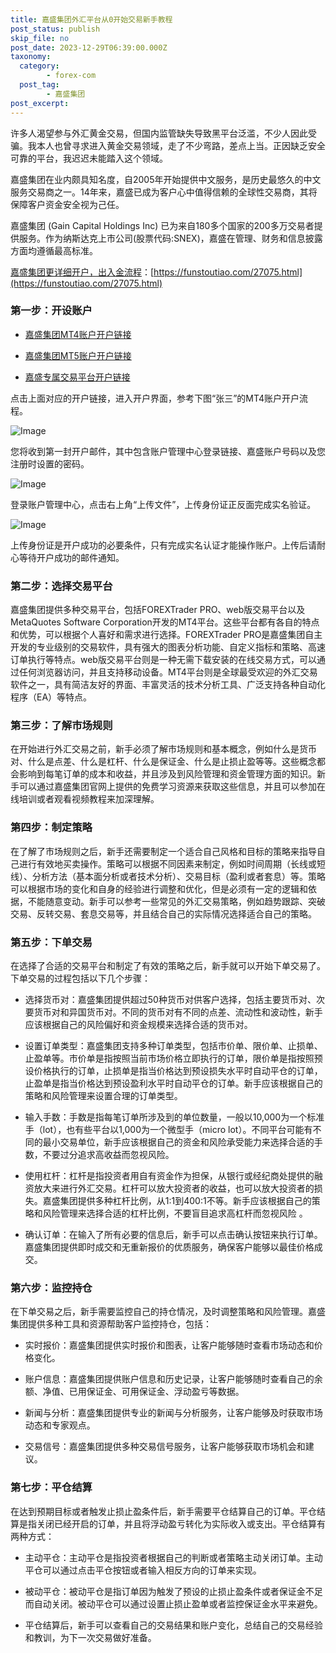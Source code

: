 ```yaml
---
title: 嘉盛集团外汇平台从0开始交易新手教程
post_status: publish
skip_file: no
post_date: 2023-12-29T06:39:00.000Z
taxonomy:
  category:
        - forex-com
  post_tag:
        - 嘉盛集团
post_excerpt: 
---
```

许多人渴望参与外汇黄金交易，但国内监管缺失导致黑平台泛滥，不少人因此受骗。我本人也曾寻求进入黄金交易领域，走了不少弯路，差点上当。正因缺乏安全可靠的平台，我迟迟未能踏入这个领域。

嘉盛集团在业内颇具知名度，自2005年开始提供中文服务，是历史最悠久的中文服务交易商之一。14年来，嘉盛已成为客户心中值得信赖的全球性交易商，其将保障客户资金安全视为己任。

嘉盛集团 (Gain Capital Holdings Inc) 已为来自180多个国家的200多万交易者提供服务。作为纳斯达克上市公司(股票代码:SNEX)，嘉盛在管理、财务和信息披露方面均遵循最高标准。

[嘉盛集团更详细开户，出入金流程](https://funstoutiao.com/27075.html)：[https://funstoutiao.com/27075.html](https://funstoutiao.com/27075.html)

### 第一步：开设账户

* [嘉盛集团MT4账户开户链接](https://s.ssgg.net/jsmt4)

* [嘉盛集团MT5账户开户链接](https://s.ssgg.net/jsmt5)

* [嘉盛专属交易平台开户链接](https://s.ssgg.net/js)

点击上面对应的开户链接，进入开户界面，参考下图“张三”的MT4账户开户流程。

![Image](https://prod-files-secure.s3.us-west-2.amazonaws.com/39ed1227-6d7d-4570-be36-9ccd4a2c4241/7a167aea-686b-400d-af59-4e18eb607a40/640.png?X-Amz-Algorithm=AWS4-HMAC-SHA256&X-Amz-Content-Sha256=UNSIGNED-PAYLOAD&X-Amz-Credential=ASIAZI2LB4663TCGL55G%2F20251005%2Fus-west-2%2Fs3%2Faws4_request&X-Amz-Date=20251005T041308Z&X-Amz-Expires=3600&X-Amz-Security-Token=IQoJb3JpZ2luX2VjEND%2F%2F%2F%2F%2F%2F%2F%2F%2F%2FwEaCXVzLXdlc3QtMiJIMEYCIQD8KQr4Mn6rYPOwEWpievMBgshNNi2GadfD9FfApdeSRQIhAOOVnAlGH56o7GO8qcwjnXnbPe13boODvMCWP1sjtLGPKv8DCGkQABoMNjM3NDIzMTgzODA1IgzY%2BXLsVPgCxkiEYBoq3AMlFCeXgORPyLRa1vY%2Fcl8H8QLaPq0m%2BxQtvutlUSxNuE24Rw%2FMNJjdVZWk%2Fy8fUlA8yNbO3ucot%2B9JyvB4U8QNa82ZMOMeCXRD%2B%2Bjw6BSfLHdVzZQOB0ECjHdFJ%2Bxi1mX6nszXVfGNZf65J7kfiY05CDUgIuX%2BsN%2FZVZX4pcrPoybmHtY3JxqFITbE222lTvZhm7dsCeaWkKTO9nCf8y%2FNp5h4rlPeeLUE7jhtB6tSjmCWLWdikW7SJe3E1Dc2a7YfRbohI5cToZAXyWwkeR%2FQFYeV0fBLZegYgutgaKJRDwmbEimEelzbG9Z3Q6u0NLrk84YGFzYlQpfbReGt6Me%2BJlCgKHLoPgKp%2BIKE2eJjP8iixup2M9cGNoK0nVnENsqqmW0o%2FxtBBVW1Kgboeaklti7VgUXALYBmeutqxhbNGDccg34%2BidM8UFs2%2FCtIikwfjNdu8dn38sGToRsiN0fHyo3DK1PpsT70XtIjWtYaiGSiarFT8ULIPivleeP1g6tMO9MILL12BCsY0Bf31ZVS%2FL91JjfwaLLjxiAeDaL3TgVQOtk7JsHReYjohIf3GzFOlroUtWS3PPiY3OhJ24H2w97P5NnTb3huM40rf5HDXEU2GHSpRKpk57PM6jDZ4YbHBjqkAdc8WLPAqNQrhIrqQGAAupQ7RA0Vu9iJJQFN5%2B%2BY2gxpcKX%2BJiMRvsADR5zkBBOwt7h%2Fxh4LH4f74iZjWI0%2BaQdeEhq67s7QcZVU2JhJfFMAk8bf9eaV4tF9JmwPPULmtBYIYqj%2FntI5xK%2Bh%2B%2F2PvB14LGh%2BFbl6q7%2BfZluo8jvKd9yuMX2zbEKfySOFdo933%2By%2BqjPQi1Xt6CuZC9gzTMPATsEe&X-Amz-Signature=260e49b5432f6dc63b6f748822d18a1af70f2ecd9e63ce339ae218b981184591&X-Amz-SignedHeaders=host&x-amz-checksum-mode=ENABLED&x-id=GetObject)

您将收到第一封开户邮件，其中包含账户管理中心登录链接、嘉盛账户号码以及您注册时设置的密码。

![Image](https://prod-files-secure.s3.us-west-2.amazonaws.com/39ed1227-6d7d-4570-be36-9ccd4a2c4241/eaa1c6b3-2877-4284-a0e1-530e222c27fb/image.png?X-Amz-Algorithm=AWS4-HMAC-SHA256&X-Amz-Content-Sha256=UNSIGNED-PAYLOAD&X-Amz-Credential=ASIAZI2LB4663TCGL55G%2F20251005%2Fus-west-2%2Fs3%2Faws4_request&X-Amz-Date=20251005T041308Z&X-Amz-Expires=3600&X-Amz-Security-Token=IQoJb3JpZ2luX2VjEND%2F%2F%2F%2F%2F%2F%2F%2F%2F%2FwEaCXVzLXdlc3QtMiJIMEYCIQD8KQr4Mn6rYPOwEWpievMBgshNNi2GadfD9FfApdeSRQIhAOOVnAlGH56o7GO8qcwjnXnbPe13boODvMCWP1sjtLGPKv8DCGkQABoMNjM3NDIzMTgzODA1IgzY%2BXLsVPgCxkiEYBoq3AMlFCeXgORPyLRa1vY%2Fcl8H8QLaPq0m%2BxQtvutlUSxNuE24Rw%2FMNJjdVZWk%2Fy8fUlA8yNbO3ucot%2B9JyvB4U8QNa82ZMOMeCXRD%2B%2Bjw6BSfLHdVzZQOB0ECjHdFJ%2Bxi1mX6nszXVfGNZf65J7kfiY05CDUgIuX%2BsN%2FZVZX4pcrPoybmHtY3JxqFITbE222lTvZhm7dsCeaWkKTO9nCf8y%2FNp5h4rlPeeLUE7jhtB6tSjmCWLWdikW7SJe3E1Dc2a7YfRbohI5cToZAXyWwkeR%2FQFYeV0fBLZegYgutgaKJRDwmbEimEelzbG9Z3Q6u0NLrk84YGFzYlQpfbReGt6Me%2BJlCgKHLoPgKp%2BIKE2eJjP8iixup2M9cGNoK0nVnENsqqmW0o%2FxtBBVW1Kgboeaklti7VgUXALYBmeutqxhbNGDccg34%2BidM8UFs2%2FCtIikwfjNdu8dn38sGToRsiN0fHyo3DK1PpsT70XtIjWtYaiGSiarFT8ULIPivleeP1g6tMO9MILL12BCsY0Bf31ZVS%2FL91JjfwaLLjxiAeDaL3TgVQOtk7JsHReYjohIf3GzFOlroUtWS3PPiY3OhJ24H2w97P5NnTb3huM40rf5HDXEU2GHSpRKpk57PM6jDZ4YbHBjqkAdc8WLPAqNQrhIrqQGAAupQ7RA0Vu9iJJQFN5%2B%2BY2gxpcKX%2BJiMRvsADR5zkBBOwt7h%2Fxh4LH4f74iZjWI0%2BaQdeEhq67s7QcZVU2JhJfFMAk8bf9eaV4tF9JmwPPULmtBYIYqj%2FntI5xK%2Bh%2B%2F2PvB14LGh%2BFbl6q7%2BfZluo8jvKd9yuMX2zbEKfySOFdo933%2By%2BqjPQi1Xt6CuZC9gzTMPATsEe&X-Amz-Signature=92597c3d811b9194b6a93fcf246a4a78fac9df2a31ec490e50d73a5e513eb5da&X-Amz-SignedHeaders=host&x-amz-checksum-mode=ENABLED&x-id=GetObject)

登录账户管理中心，点击右上角“上传文件”，上传身份证正反面完成实名验证。

![Image](https://prod-files-secure.s3.us-west-2.amazonaws.com/39ed1227-6d7d-4570-be36-9ccd4a2c4241/54090639-09fc-46b4-a135-e0289f707147/image.png?X-Amz-Algorithm=AWS4-HMAC-SHA256&X-Amz-Content-Sha256=UNSIGNED-PAYLOAD&X-Amz-Credential=ASIAZI2LB4663TCGL55G%2F20251005%2Fus-west-2%2Fs3%2Faws4_request&X-Amz-Date=20251005T041308Z&X-Amz-Expires=3600&X-Amz-Security-Token=IQoJb3JpZ2luX2VjEND%2F%2F%2F%2F%2F%2F%2F%2F%2F%2FwEaCXVzLXdlc3QtMiJIMEYCIQD8KQr4Mn6rYPOwEWpievMBgshNNi2GadfD9FfApdeSRQIhAOOVnAlGH56o7GO8qcwjnXnbPe13boODvMCWP1sjtLGPKv8DCGkQABoMNjM3NDIzMTgzODA1IgzY%2BXLsVPgCxkiEYBoq3AMlFCeXgORPyLRa1vY%2Fcl8H8QLaPq0m%2BxQtvutlUSxNuE24Rw%2FMNJjdVZWk%2Fy8fUlA8yNbO3ucot%2B9JyvB4U8QNa82ZMOMeCXRD%2B%2Bjw6BSfLHdVzZQOB0ECjHdFJ%2Bxi1mX6nszXVfGNZf65J7kfiY05CDUgIuX%2BsN%2FZVZX4pcrPoybmHtY3JxqFITbE222lTvZhm7dsCeaWkKTO9nCf8y%2FNp5h4rlPeeLUE7jhtB6tSjmCWLWdikW7SJe3E1Dc2a7YfRbohI5cToZAXyWwkeR%2FQFYeV0fBLZegYgutgaKJRDwmbEimEelzbG9Z3Q6u0NLrk84YGFzYlQpfbReGt6Me%2BJlCgKHLoPgKp%2BIKE2eJjP8iixup2M9cGNoK0nVnENsqqmW0o%2FxtBBVW1Kgboeaklti7VgUXALYBmeutqxhbNGDccg34%2BidM8UFs2%2FCtIikwfjNdu8dn38sGToRsiN0fHyo3DK1PpsT70XtIjWtYaiGSiarFT8ULIPivleeP1g6tMO9MILL12BCsY0Bf31ZVS%2FL91JjfwaLLjxiAeDaL3TgVQOtk7JsHReYjohIf3GzFOlroUtWS3PPiY3OhJ24H2w97P5NnTb3huM40rf5HDXEU2GHSpRKpk57PM6jDZ4YbHBjqkAdc8WLPAqNQrhIrqQGAAupQ7RA0Vu9iJJQFN5%2B%2BY2gxpcKX%2BJiMRvsADR5zkBBOwt7h%2Fxh4LH4f74iZjWI0%2BaQdeEhq67s7QcZVU2JhJfFMAk8bf9eaV4tF9JmwPPULmtBYIYqj%2FntI5xK%2Bh%2B%2F2PvB14LGh%2BFbl6q7%2BfZluo8jvKd9yuMX2zbEKfySOFdo933%2By%2BqjPQi1Xt6CuZC9gzTMPATsEe&X-Amz-Signature=738a10aa43553a42e367f639bdb6a69955bf4b95a0aef570166a71b1a2e11b3c&X-Amz-SignedHeaders=host&x-amz-checksum-mode=ENABLED&x-id=GetObject)

上传身份证是开户成功的必要条件，只有完成实名认证才能操作账户。上传后请耐心等待开户成功的邮件通知。

### 第二步：选择交易平台

嘉盛集团提供多种交易平台，包括FOREXTrader PRO、web版交易平台以及MetaQuotes Software Corporation开发的MT4平台。这些平台都有各自的特点和优势，可以根据个人喜好和需求进行选择。FOREXTrader PRO是嘉盛集团自主开发的专业级别的交易软件，具有强大的图表分析功能、自定义指标和策略、高速订单执行等特点。web版交易平台则是一种无需下载安装的在线交易方式，可以通过任何浏览器访问，并且支持移动设备。MT4平台则是全球最受欢迎的外汇交易软件之一，具有简洁友好的界面、丰富灵活的技术分析工具、广泛支持各种自动化程序（EA）等特点。

### 第三步：了解市场规则

在开始进行外汇交易之前，新手必须了解市场规则和基本概念，例如什么是货币对、什么是点差、什么是杠杆、什么是保证金、什么是止损止盈等等。这些概念都会影响到每笔订单的成本和收益，并且涉及到风险管理和资金管理方面的知识。新手可以通过嘉盛集团官网上提供的免费学习资源来获取这些信息，并且可以参加在线培训或者观看视频教程来加深理解。

### 第四步：制定策略

在了解了市场规则之后，新手还需要制定一个适合自己风格和目标的策略来指导自己进行有效地买卖操作。策略可以根据不同因素来制定，例如时间周期（长线或短线）、分析方法（基本面分析或者技术分析）、交易目标（盈利或者套息）等。策略可以根据市场的变化和自身的经验进行调整和优化，但是必须有一定的逻辑和依据，不能随意变动。新手可以参考一些常见的外汇交易策略，例如趋势跟踪、突破交易、反转交易、套息交易等，并且结合自己的实际情况选择适合自己的策略。

### 第五步：下单交易

在选择了合适的交易平台和制定了有效的策略之后，新手就可以开始下单交易了。下单交易的过程包括以下几个步骤：

* 选择货币对：嘉盛集团提供超过50种货币对供客户选择，包括主要货币对、次要货币对和异国货币对。不同的货币对有不同的点差、流动性和波动性，新手应该根据自己的风险偏好和资金规模来选择合适的货币对。

* 设置订单类型：嘉盛集团支持多种订单类型，包括市价单、限价单、止损单、止盈单等。市价单是指按照当前市场价格立即执行的订单，限价单是指按照预设价格执行的订单，止损单是指当价格达到预设损失水平时自动平仓的订单，止盈单是指当价格达到预设盈利水平时自动平仓的订单。新手应该根据自己的策略和风险管理来设置合理的订单类型。

* 输入手数：手数是指每笔订单所涉及到的单位数量，一般以10,000为一个标准手（lot），也有些平台以1,000为一个微型手（micro lot）。不同平台可能有不同的最小交易单位，新手应该根据自己的资金和风险承受能力来选择合适的手数，不要过分追求高收益而忽视风险。

* 使用杠杆：杠杆是指投资者用自有资金作为担保，从银行或经纪商处提供的融资放大来进行外汇交易。杠杆可以放大投资者的收益，也可以放大投资者的损失。嘉盛集团提供多种杠杆比例，从1:1到400:1不等。新手应该根据自己的策略和风险管理来选择合适的杠杆比例，不要盲目追求高杠杆而忽视风险 。

* 确认订单：在输入了所有必要的信息后，新手可以点击确认按钮来执行订单。嘉盛集团提供即时成交和无重新报价的优质服务，确保客户能够以最佳价格成交。

### 第六步：监控持仓

在下单交易之后，新手需要监控自己的持仓情况，及时调整策略和风险管理。嘉盛集团提供多种工具和资源帮助客户监控持仓，包括：

* 实时报价：嘉盛集团提供实时报价和图表，让客户能够随时查看市场动态和价格变化。

* 账户信息：嘉盛集团提供账户信息和历史记录，让客户能够随时查看自己的余额、净值、已用保证金、可用保证金、浮动盈亏等数据。

* 新闻与分析：嘉盛集团提供专业的新闻与分析服务，让客户能够及时获取市场动态和专家观点。

* 交易信号：嘉盛集团提供多种交易信号服务，让客户能够获取市场机会和建议。

### 第七步：平仓结算

在达到预期目标或者触发止损止盈条件后，新手需要平仓结算自己的订单。平仓结算是指关闭已经开启的订单，并且将浮动盈亏转化为实际收入或支出。平仓结算有两种方式：

* 主动平仓：主动平仓是指投资者根据自己的判断或者策略主动关闭订单。主动平仓可以通过点击平仓按钮或者输入相反方向的订单来实现。

* 被动平仓：被动平仓是指订单因为触发了预设的止损止盈条件或者保证金不足而自动关闭。被动平仓可以通过设置止损止盈单或者监控保证金水平来避免。

* 平仓结算后，新手可以查看自己的交易结果和账户变化，总结自己的交易经验和教训，为下一次交易做好准备。